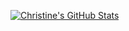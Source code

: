 [![Christine's GitHub Stats](https://readmestats.999857.xyz/api?username=tychristine&show_icons=true&hide=contribs,prs&include_all_commits=true&bg_color=30,fcb590,e46454&title_color=fff&text_color=fff&icon_color=fff)](https://github.com/tychristine)

